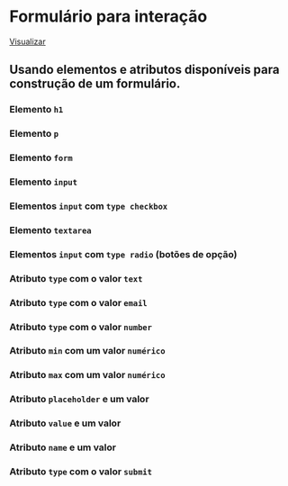 # Formulário para interação
[Visualizar](https://mlsfront.github.io/form/index.html)
## Usando elementos e atributos disponíveis para construção de um formulário.

### Elemento ```h1```

### Elemento ```p``` 

### Elemento ```form```

### Elemento ```input``` 

### Elementos ```input``` com ```type checkbox``` 

### Elemento ```textarea``` 

### Elementos ```input``` com ```type radio``` (botões de opção)

### Atributo ```type``` com o valor ```text```

### Atributo ```type``` com o valor ```email```

### Atributo ```type``` com o valor ```number```

### Atributo ```min``` com um valor ```numérico```

### Atributo ```max``` com um valor ```numérico```

### Atributo ```placeholder``` e um valor

### Atributo ```value``` e um valor

### Atributo ```name``` e um valor

### Atributo ```type``` com o valor ```submit```
